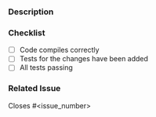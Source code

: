 ### Description


### Checklist
- [ ] Code compiles correctly
- [ ] Tests for the changes have been added
- [ ] All tests passing

### Related Issue
Closes #<issue_number>